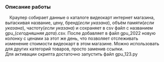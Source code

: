  ### Описание работы  
&emsp;Краулер собирает данные о каталоге видеокарт интернет магазина, вытаскивая название, цену, бренд(*если указана*), объём памяти(*если указана*), частоту(*если указана*) и сохраняет в csv файл с названием gpu_(*сегодняшняя дата*).csv. После добавляет в файл gpu_2022 новую колонку с ценами за этот же день, что позволяет отслеживать изменение стоимости видеокарт в этом магазине. Можно использовать для других категорий товаров, просто заменив ссылки.  
Для активации скрипта достаточно запустить файл gpu_123.py  
